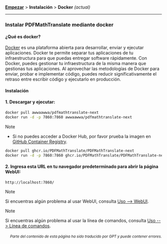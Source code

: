 [**Empezar**](./getting-started.md) > **Instalación** > **Docker** _(actual)_

---

### Instalar PDFMathTranslate mediante docker

#### ¿Qué es docker?

[Docker](https://docs.docker.com/get-started/docker-overview/) es una plataforma abierta para desarrollar, enviar y ejecutar aplicaciones. Docker te permite separar tus aplicaciones de tu infraestructura para que puedas entregar software rápidamente. Con Docker, puedes gestionar tu infraestructura de la misma manera que gestionas tus aplicaciones. Al aprovechar las metodologías de Docker para enviar, probar e implementar código, puedes reducir significativamente el retraso entre escribir código y ejecutarlo en producción.

#### Instalación

<h4>1. Descargar y ejecutar:</h4>

```bash
docker pull awwaawwa/pdfmathtranslate-next
docker run -d -p 7860:7860 awwaawwa/pdfmathtranslate-next
```

> [!NOTE]
> 
> - Si no puedes acceder a Docker Hub, por favor prueba la imagen en [GitHub Container Registry](https://github.com/PDFMathTranslate/PDFMathTranslate-next/pkgs/container/pdfmathtranslate).
> 
> ```bash
> docker pull ghcr.io/PDFMathTranslate/PDFMathTranslate-next
> docker run -d -p 7860:7860 ghcr.io/PDFMathTranslate/PDFMathTranslate-next
> ```

<h4>2. Ingresa esta URL en tu navegador predeterminado para abrir la página WebUI:</h4>

```
http://localhost:7860/
```

> [!NOTE]
> Si encuentras algún problema al usar WebUI, consulta [Uso --> WebUI](./USAGE_webui.md).

> [!NOTE]
> Si encuentras algún problema al usar la línea de comandos, consulta [Uso --> Línea de comandos](./USAGE_commandline.md).
<!-- 
#### For docker deployment on cloud service:

<div>
<a href="https://www.heroku.com/deploy?template=https://github.com/PDFMathTranslate/PDFMathTranslate-next">
  <img src="https://www.herokucdn.com/deploy/button.svg" alt="Deploy" height="26"></a>
<a href="https://render.com/deploy">
  <img src="https://render.com/images/deploy-to-render-button.svg" alt="Deploy to Koyeb" height="26"></a>
<a href="https://zeabur.com/templates/5FQIGX?referralCode=reycn">
  <img src="https://zeabur.com/button.svg" alt="Deploy on Zeabur" height="26"></a>
<a href="https://app.koyeb.com/deploy?type=git&builder=buildpack&repository=github.com/PDFMathTranslate/PDFMathTranslate-next&branch=main&name=pdf-math-translate">
  <img src="https://www.koyeb.com/static/images/deploy/button.svg" alt="Deploy to Koyeb" height="26"></a>
</div>

-->

<div align="right"> 
<h6><small>Parte del contenido de esta página ha sido traducido por GPT y puede contener errores.</small></h6>